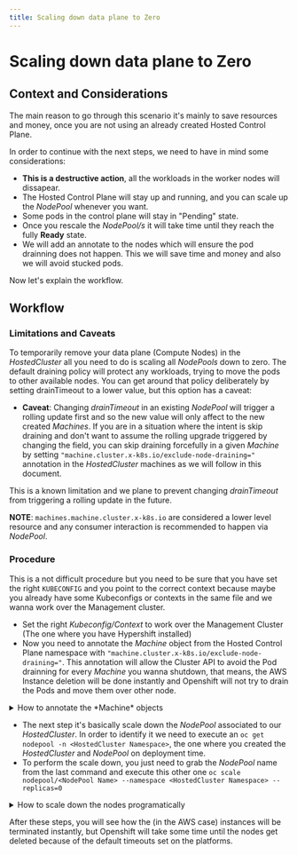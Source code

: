 ```yaml
---
title: Scaling down data plane to Zero
---
```


# Scaling down data plane to Zero

## Context and Considerations

The main reason to go through this scenario it's mainly to save resources and money, once you are not using an already created Hosted Control Plane.

In order to continue with the next steps, we need to have in mind some considerations:

- **This is a destructive action**, all the workloads in the worker nodes will dissapear.
- The Hosted Control Plane will stay up and running, and you can scale up the *NodePool* whenever you want.
- Some pods in the control plane will stay in "Pending" state.  
- Once you rescale the *NodePool/s* it will take time until they reach the fully **Ready** state.
- We will add an annotate to the nodes which will ensure the pod drainning does not happen. This we will save time and money and also we will avoid stucked pods.

Now let's explain the workflow.

## Workflow

### Limitations and Caveats

To temporarily remove your data plane (Compute Nodes) in the *HostedCluster* all you need to do is scaling all *NodePools* down to zero. The default draining policy will protect any workloads, trying to move the pods to other available nodes. You can get around that policy deliberately by setting drainTimeout to a lower value, but this option has a caveat:

- **Caveat**: Changing *drainTimeout* in an existing *NodePool* will trigger a rolling update first and so the new value will only affect to the new created *Machines*. If you are in a situation where the intent is skip draining and don't want to assume the rolling upgrade triggered by changing the field, you can skip draining forcefully in a given *Machine* by setting `"machine.cluster.x-k8s.io/exclude-node-draining="` annotation in the *HostedCluster* machines as we will follow in this document.

This is a known limitation and we plane to prevent changing *drainTimeout* from triggering a rolling update in the future.

**NOTE**: `machines.machine.cluster.x-k8s.io` are considered a lower level resource and any consumer interaction is recommended to happen via *NodePool*.

### Procedure

This is a not difficult procedure but you need to be sure that you have set the right `KUBECONFIG` and you point to the correct context because maybe you already have some Kubeconfigs or contexts in the same file and we wanna work over the Management cluster.

- Set the right *Kubeconfig/Context* to work over the Management Cluster (The one where you have Hypershift installed)
- Now you need to annotate the *Machine* object from the Hosted Control Plane namespace with `"machine.cluster.x-k8s.io/exclude-node-draining="`. This annotation will allow the Cluster API to avoid the Pod drainning for every *Machine* you wanna shutdown, that means, the AWS Instance deletion will be done instantly and Openshift will not try to drain the Pods and move them over other node.

<details>
<summary> How to annotate the *Machine* objects </summary>

You can do it manually using this command:
```bash
oc annotate -n <HostedClusterNamespace>-<HostedClusterName> machines --all "machine.cluster.x-k8s.io/exclude-node-draining="
```

or execute this script:

```bash
#!/bin/bash

function annotate_nodes() {
    MACHINES="$(oc get machines -n ${HC_CLUSTER_NS}-${HC_CLUSTER_NAME} -o name | wc -l)"
    if [[ ${MACHINES} -le 0 ]];then
        echo "There is not machines or machineSets in the Hosted ControlPlane namespace, exiting..."
        echo "HC Namespace: ${HC_CLUSTER_NS}"
        echo "HC Clusted Name: ${HC_CLUSTER_NAME}"
        exit 1
    fi 

    echo "Annotating Nodes to avoid Draining"
    oc annotate -n ${HC_CLUSTER_NS}-${HC_CLUSTER_NAME} machines --all "machine.cluster.x-k8s.io/exclude-node-draining="
    echo "Nodes annotated!"
}


## Fill these variables first
export KUBECONFIG=<KubeconfigPath>
export HC_CLUSTER_NS=<HostedClusterNamespace>
export HC_CLUSTER_NAME=<HostedClusterName>

CHECK_NS="$(oc get ns -o name ${2})"
if [[ -z "${CHECK_NS}" ]];then
    echo "Namespace does not exists in the Management Cluster"
    exit 1
fi

CHECK_HC="$(oc get hc -n ${HC_CLUSTER_NS} -o name ${3})"
if [[ -z "${CHECK_HC}" ]];then
    echo "HC ${3} does not exists in the namespace ${2} of the Management Cluster"
    exit 1
fi

annotate_nodes
```

</details>

- The next step it's basically scale down the *NodePool* associated to our *HostedCluster*. In order to identify it we need to execute an `oc get nodepool -n <HostedCluster Namespace>`, the one where you created the *HostedCluster* and *NodePool* on deployment time.
- To perform the scale down, you just need to grab the *NodePool* name from the last command and execute this other one `oc scale nodepool/<NodePool Name> --namespace <HostedCluster Namespace> --replicas=0`


<details>
<summary> How to scale down the nodes programatically </summary>

```bash
#!/bin/bash

function scale_down_pool() {

    # Validated that the nodes in AWS Scale down instantly, they take sometime to dissapear inside of Openshift
    # but the draining is avoided for sure
    echo "Scalling down the nodes for ${HC_CLUSTER_NAME} cluster"
    NODEPOOLS=$(oc get nodepools -n ${HC_CLUSTER_NS} -o=jsonpath='{.items[?(@.spec.clusterName=="'${HC_CLUSTER_NAME}'")].metadata.name}')
    oc scale nodepool/${NODEPOOLS} --namespace ${HC_CLUSTER_NS} --replicas=0
    echo "NodePool ${NODEPOOLS} scaled down!"
}

## Fill these variables first
export KUBECONFIG=<KubeconfigPath>
export HC_CLUSTER_NS=<HostedClusterNamespace>
export HC_CLUSTER_NAME=<HostedClusterName>

CHECK_NS="$(oc get ns -o name ${2})"
if [[ -z "${CHECK_NS}" ]];then
    echo "Namespace does not exists in the Management Cluster"
    exit 1
fi

CHECK_HC="$(oc get hc -n ${HC_CLUSTER_NS} -o name ${3})"
if [[ -z "${CHECK_HC}" ]];then
    echo "HC ${3} does not exists in the namespace ${2} of the Management Cluster"
    exit 1
fi

scale_down_nodepool
```

</details>

After these steps, you will see how the (in the AWS case) instances will be terminated instantly, but Openshift will take some time until the nodes get deleted because of the default timeouts set on the platforms.
